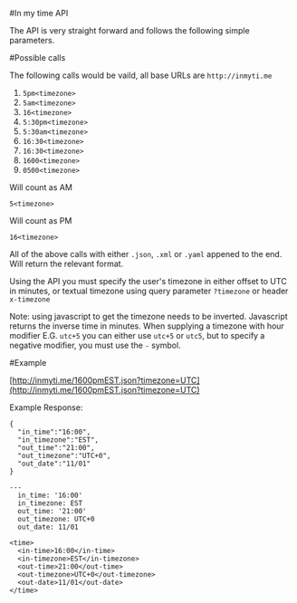 #In my time API

The API is very straight forward and follows the following simple parameters.

#Possible calls

The following calls would be vaild, all base URLs are `http://inmyti.me`

1. `5pm<timezone>`
1. `5am<timezone>`
1. `16<timezone>`
1. `5:30pm<timezone>`
1. `5:30am<timezone>`
1. `16:30<timezone>`
1. `16:30<timezone>`
1. `1600<timezone>`
1. `0500<timezone>`

Will count as AM

`5<timezone>`

Will count as PM

`16<timezone>`

All of the above calls with either `.json`, `.xml` or `.yaml` appened to the end. Will return the relevant format.

Using the API you must specify the user's timezone in either offset to UTC in minutes, or textual timezone using query parameter `?timezone` or header `x-timezone`

Note: using javascript to get the timezone needs to be inverted. Javascript returns the inverse time in minutes. When supplying a timezone with hour modifier E.G. `utc+5` you can either use `utc+5` or `utc5`, but to specify a negative modifier, you must use the `-` symbol.

#Example

[http://inmyti.me/1600pmEST.json?timezone=UTC](http://inmyti.me/1600pmEST.json?timezone=UTC)

Example Response: 

```
{
  "in_time":"16:00",
  "in_timezone":"EST",
  "out_time":"21:00",
  "out_timezone":"UTC+0",
  "out_date":"11/01"
}
```

```
---
  in_time: '16:00'
  in_timezone: EST
  out_time: '21:00'
  out_timezone: UTC+0
  out_date: 11/01
```

```
<time>
  <in-time>16:00</in-time>
  <in-timezone>EST</in-timezone>
  <out-time>21:00</out-time>
  <out-timezone>UTC+0</out-timezone>
  <out-date>11/01</out-date>
</time>
```
